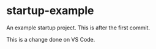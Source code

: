 # startup-example
An example startup project.
This is after the first commit.

This is a change done on VS Code.
